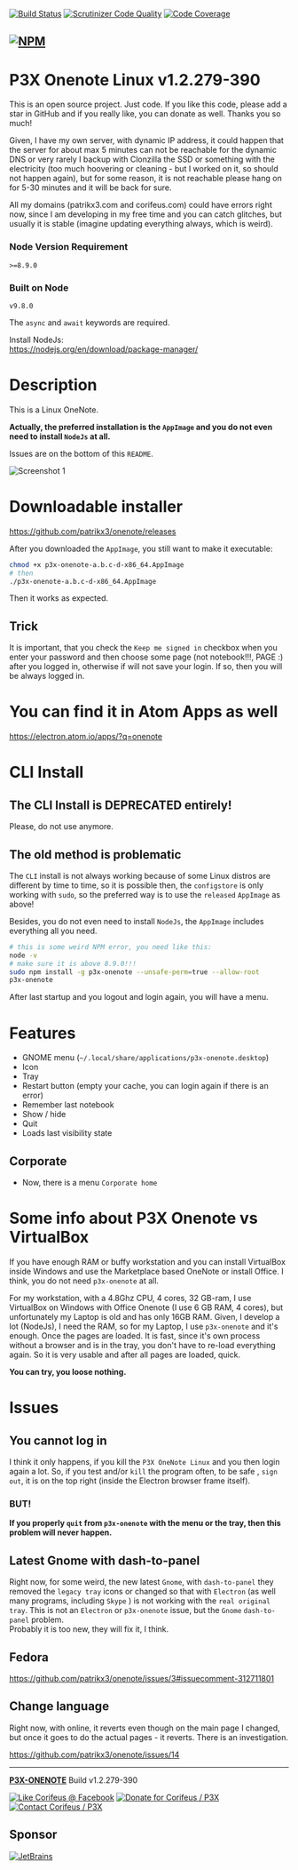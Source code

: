 [//]: #@corifeus-header

  [![Build Status](https://travis-ci.org/patrikx3/onenote.svg?branch=master)](https://travis-ci.org/patrikx3/onenote)  [![Scrutinizer Code Quality](https://scrutinizer-ci.com/g/patrikx3/onenote/badges/quality-score.png?b=master)](https://scrutinizer-ci.com/g/patrikx3/onenote/?branch=master)  [![Code Coverage](https://scrutinizer-ci.com/g/patrikx3/onenote/badges/coverage.png?b=master)](https://scrutinizer-ci.com/g/patrikx3/onenote/?branch=master) 

  
[![NPM](https://nodei.co/npm/p3x-onenote.png?downloads=true&downloadRank=true&stars=true)](https://www.npmjs.com/package/p3x-onenote/)
---

 
# P3X Onenote Linux v1.2.279-390  

This is an open source project. Just code. If you like this code, please add a star in GitHub and if you really like, you can donate as well. Thanks you so much!

Given, I have my own server, with dynamic IP address, it could happen that the server for about max 5 minutes can not be reachable for the dynamic DNS or very rarely I backup with Clonzilla the SSD or something with the electricity (too much hoovering or cleaning - but I worked on it, so should not happen again), but for some reason, it is not reachable please hang on for 5-30 minutes and it will be back for sure. 

All my domains (patrikx3.com and corifeus.com) could have errors right now, since I am developing in my free time and you can catch glitches, but usually it is stable (imagine updating everything always, which is weird).

### Node Version Requirement 
``` 
>=8.9.0 
```  
   
### Built on Node 
``` 
v9.8.0
```   
   
The ```async``` and ```await``` keywords are required.

Install NodeJs:    
https://nodejs.org/en/download/package-manager/    



# Description  

                        
[//]: #@corifeus-header:end

This is a Linux OneNote. 

**Actually, the preferred installation is the ```AppImage``` and you do not even need to install ```NodeJs``` at all.**

Issues are on the bottom of this ```README```.

![Screenshot 1](https://cdn.corifeus.com/git/onenote/artifacts/screenshot/1.png)


# Downloadable installer

https://github.com/patrikx3/onenote/releases

After you downloaded the ```AppImage```, you still want to make it executable:
```bash
chmod +x p3x-onenote-a.b.c-d-x86_64.AppImage
# then
./p3x-onenote-a.b.c-d-x86_64.AppImage
```

Then it works as expected.

## Trick

It is important, that you check the ```Keep me signed in``` checkbox when you enter your password and then choose some page (not notebook!!!, PAGE :) after you logged in, otherwise if will not save your login. If so, then you will be always logged in.

# You can find it in Atom Apps as well

https://electron.atom.io/apps/?q=onenote


# CLI Install

## The CLI Install is DEPRECATED entirely!

Please, do not use anymore.

## The old method is problematic

The ```CLI``` install is not always working because of some Linux distros are different by time to time, so it is possible then, the ```configstore``` is only working with ```sudo```, so the preferred way is to use the ```released``` ```AppImage``` as above! 

Besides, you do not even need to install ```NodeJs```, the ```AppImage``` includes everything all you need.

```bash
# this is some weird NPM error, you need like this:
node -v
# make sure it is above 8.9.0!!!
sudo npm install -g p3x-onenote --unsafe-perm=true --allow-root
p3x-onenote
```

After last startup and you logout and login again, you will have a menu.

# Features

* GNOME menu (`````~/.local/share/applications/p3x-onenote.desktop`````)
* Icon
* Tray
* Restart button (empty your cache, you can login again if there is an error)
* Remember last notebook
* Show / hide
* Quit
* Loads last visibility state

## Corporate

* Now, there is a menu ```Corporate home```

# Some info about P3X Onenote vs VirtualBox

If you have enough RAM or buffy workstation and you can install VirtualBox inside Windows and use the Marketplace based OneNote or install Office. I think, you do not need  ```p3x-onenote``` at all.  

For my workstation, with a 4.8Ghz CPU, 4 cores, 32 GB-ram, I use VirtualBox on Windows with Office Onenote (I use 6 GB RAM, 4 cores), but unfortunately my Laptop is old and has only 16GB RAM. Given, I develop a lot (NodeJs), I need the RAM, so for my Laptop, I use ```p3x-onenote``` and it's enough. Once the pages are loaded. It is fast, since it's own process without a browser and is in the tray, you don't have to re-load everything again. So it is very usable and after all pages are loaded, quick.

**You can try, you loose nothing.**

# Issues

## You cannot log in

I think it only happens, if you kill the ```P3X OneNote Linux``` and you then login again a lot. So, if you test and/or ```kill``` the program often, to be safe ,  ```sign out```, it is on the top right (inside the Electron browser frame itself). 

### BUT! 

**If you properly ```quit``` from ```p3x-onenote``` with the menu or the tray, then this problem will never happen.**

## Latest Gnome with dash-to-panel

Right now, for some weird, the new latest ```Gnome```, with ```dash-to-panel``` they removed the ```legacy tray``` icons or changed so that with ```Electron``` (as well many programs, including ```Skype``` ) is not working with the ```real original tray```. This is not an ```Electron``` or ```p3x-onenote``` issue, but the ```Gnome``` ```dash-to-panel``` problem.   
Probably it is too new, they will fix it, I think.
  
## Fedora

https://github.com/patrikx3/onenote/issues/3#issuecomment-312711801
  
## Change language

Right now, with online, it reverts even though on the main page I changed, but once it goes to do the actual pages - it reverts.
There is an investigation.

https://github.com/patrikx3/onenote/issues/14


[//]: #@corifeus-footer

---

[**P3X-ONENOTE**](https://pages.corifeus.com/onenote) Build v1.2.279-390 

[![Like Corifeus @ Facebook](https://img.shields.io/badge/LIKE-Corifeus-3b5998.svg)](https://www.facebook.com/corifeus.software) [![Donate for Corifeus / P3X](https://img.shields.io/badge/Donate-Corifeus-003087.svg)](https://www.paypal.com/cgi-bin/webscr?cmd=_s-xclick&hosted_button_id=QZVM4V6HVZJW6)  [![Contact Corifeus / P3X](https://img.shields.io/badge/Contact-P3X-ff9900.svg)](https://www.patrikx3.com/en/front/contact) 


## Sponsor

[![JetBrains](https://www.patrikx3.com/images/jetbrains-logo.svg)](https://www.jetbrains.com/)
  
 

[//]: #@corifeus-footer:end
